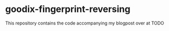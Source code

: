 # goodix-fingerprint-reversing
This repository contains the code accompanying my blogpost over at TODO
